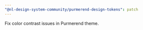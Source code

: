 ```yaml
---
"@nl-design-system-community/purmerend-design-tokens": patch
---
```


Fix color contrast issues in Purmerend theme.
